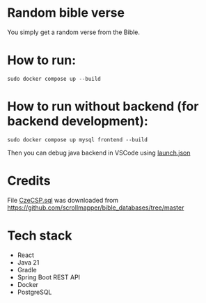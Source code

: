 # Random bible verse
You simply get a random verse from the Bible.

# How to run:
```shell
sudo docker compose up --build
```
# How to run without backend (for backend development):
```shell
sudo docker compose up mysql frontend --build
```
Then you can debug java backend in VSCode using [launch.json](/backend/.vscode/launch.json)

# Credits
File [CzeCSP.sql](CzeCSP.sql) was downloaded from https://github.com/scrollmapper/bible_databases/tree/master

# Tech stack
* React
* Java 21
* Gradle
* Spring Boot REST API
* Docker
* PostgreSQL
